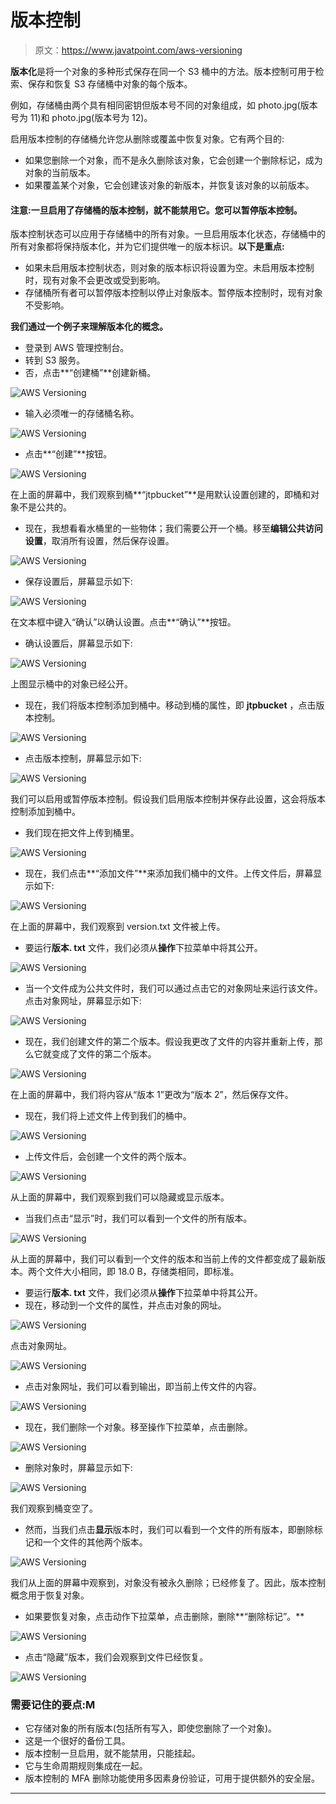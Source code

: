 # 版本控制

> 原文：<https://www.javatpoint.com/aws-versioning>

**版本化**是将一个对象的多种形式保存在同一个 S3 桶中的方法。版本控制可用于检索、保存和恢复 S3 存储桶中对象的每个版本。

例如，存储桶由两个具有相同密钥但版本号不同的对象组成，如 photo.jpg(版本号为 11)和 photo.jpg(版本号为 12)。

启用版本控制的存储桶允许您从删除或覆盖中恢复对象。它有两个目的:

*   如果您删除一个对象，而不是永久删除该对象，它会创建一个删除标记，成为对象的当前版本。
*   如果覆盖某个对象，它会创建该对象的新版本，并恢复该对象的以前版本。

#### 注意:一旦启用了存储桶的版本控制，就不能禁用它。您可以暂停版本控制。

版本控制状态可以应用于存储桶中的所有对象。一旦启用版本化状态，存储桶中的所有对象都将保持版本化，并为它们提供唯一的版本标识。**以下是重点:**

*   如果未启用版本控制状态，则对象的版本标识将设置为空。未启用版本控制时，现有对象不会更改或受到影响。
*   存储桶所有者可以暂停版本控制以停止对象版本。暂停版本控制时，现有对象不受影响。

**我们通过一个例子来理解版本化的概念。**

*   登录到 AWS 管理控制台。
*   转到 S3 服务。
*   否，点击**“创建桶”**创建新桶。

![AWS Versioning](img/7e8e0b52a071f1a2ed78e6c0ca356175.png)

*   输入必须唯一的存储桶名称。

![AWS Versioning](img/a8071e33b942e152f89e550877ed43e9.png)

*   点击**“创建”**按钮。

![AWS Versioning](img/d21ef025daed034b6519600a7c2bbea3.png)

在上面的屏幕中，我们观察到桶**“jtpbucket”**是用默认设置创建的，即桶和对象不是公共的。

*   现在，我想看看水桶里的一些物体；我们需要公开一个桶。移至**编辑公共访问设置**，取消所有设置，然后保存设置。

![AWS Versioning](img/6a83df95039f200734c2d383bb2fe9e7.png)

*   保存设置后，屏幕显示如下:

![AWS Versioning](img/26257ed5df6e3357fb860ba83acdd3c2.png)

在文本框中键入“确认”以确认设置。点击**“确认”**按钮。

*   确认设置后，屏幕显示如下:

![AWS Versioning](img/91fcdc4368a3c3fc1fba6d0621a243e2.png)

上图显示桶中的对象已经公开。

*   现在，我们将版本控制添加到桶中。移动到桶的属性，即 **jtpbucket** ，点击版本控制。

![AWS Versioning](img/f7087c98b6207fb6d5c2ae82f1177ca3.png)

*   点击版本控制，屏幕显示如下:

![AWS Versioning](img/f575c95a2ed8fb941c04e9191249aaa0.png)

我们可以启用或暂停版本控制。假设我们启用版本控制并保存此设置，这会将版本控制添加到桶中。

*   我们现在把文件上传到桶里。

![AWS Versioning](img/5e4645e659c52834821fbef213b70b2b.png)

*   现在，我们点击**“添加文件”**来添加我们桶中的文件。上传文件后，屏幕显示如下:

![AWS Versioning](img/ef5abec8ff96da36f3a5eec1674ee3b0.png)

在上面的屏幕中，我们观察到 version.txt 文件被上传。

*   要运行**版本. txt** 文件，我们必须从**操作**下拉菜单中将其公开。

![AWS Versioning](img/0cdef9b0989d8f83631977a85ab65de0.png)

*   当一个文件成为公共文件时，我们可以通过点击它的对象网址来运行该文件。点击对象网址，屏幕显示如下:

![AWS Versioning](img/c29dacbaf42f266be41e3b7cde606a14.png)

*   现在，我们创建文件的第二个版本。假设我更改了文件的内容并重新上传，那么它就变成了文件的第二个版本。

![AWS Versioning](img/85c64e1bdd72526e64e01c008f1e5e9c.png)

在上面的屏幕中，我们将内容从“版本 1”更改为“版本 2”，然后保存文件。

*   现在，我们将上述文件上传到我们的桶中。

![AWS Versioning](img/d1a68f3604041dc54e6f57a6e9f073a3.png)

*   上传文件后，会创建一个文件的两个版本。

![AWS Versioning](img/81f3935ca9e22047790dbcc90c721210.png)

从上面的屏幕中，我们观察到我们可以隐藏或显示版本。

*   当我们点击“显示”时，我们可以看到一个文件的所有版本。

![AWS Versioning](img/e8a5a700cf237c4648ef3bcf354ed643.png)

从上面的屏幕中，我们可以看到一个文件的版本和当前上传的文件都变成了最新版本。两个文件大小相同，即 18.0 B，存储类相同，即标准。

*   要运行**版本. txt** 文件，我们必须从**操作**下拉菜单中将其公开。
*   现在，移动到一个文件的属性，并点击对象的网址。

![AWS Versioning](img/a6be55ad7579f389b1e89e1e1cd1c447.png)

点击对象网址。

![AWS Versioning](img/7107e347669440fe508cb368128f700c.png)

*   点击对象网址，我们可以看到输出，即当前上传文件的内容。

![AWS Versioning](img/6fb66844148e9c1cef5eeec4b8d42482.png)

*   现在，我们删除一个对象。移至操作下拉菜单，点击删除。

![AWS Versioning](img/380633160ca70133b974875a33605fef.png)

*   删除对象时，屏幕显示如下:

![AWS Versioning](img/9df4ab20c50eabaf10dee116d1a3b977.png)

我们观察到桶变空了。

*   然而，当我们点击**显示**版本时，我们可以看到一个文件的所有版本，即删除标记和一个文件的其他两个版本。

![AWS Versioning](img/51675c88bed91c95a6f3dcac98f7c772.png)

我们从上面的屏幕中观察到，对象没有被永久删除；已经修复了。因此，版本控制概念用于恢复对象。

*   如果要恢复对象，点击动作下拉菜单，点击删除，删除**“删除标记”。**

![AWS Versioning](img/123ce4d7dfb5371947fb2b989eae60bc.png)

*   点击“隐藏”版本，我们会观察到文件已经恢复。

![AWS Versioning](img/0acbc2e773d634ae35b2122674762e95.png)

### 需要记住的要点:M

*   它存储对象的所有版本(包括所有写入，即使您删除了一个对象)。
*   这是一个很好的备份工具。
*   版本控制一旦启用，就不能禁用，只能挂起。
*   它与生命周期规则集成在一起。
*   版本控制的 MFA 删除功能使用多因素身份验证，可用于提供额外的安全层。

* * *